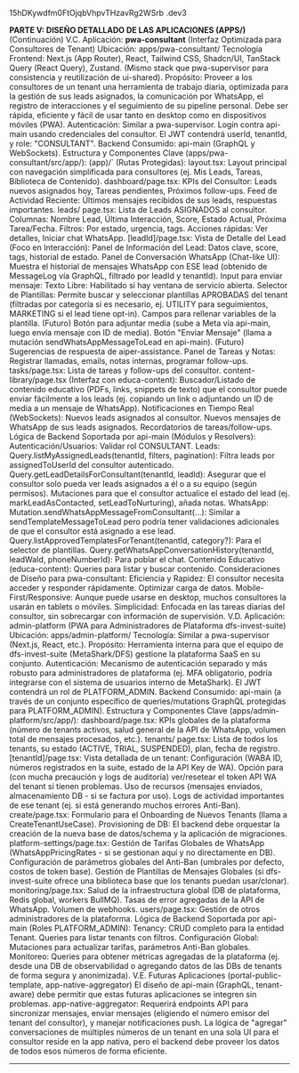 15hDKywdfm0FtOjqbVhpvTHzavRg2WSrb .dev3

**PARTE V: DISEÑO DETALLADO DE LAS APLICACIONES (APPS/)** (Continuación)
V.C. Aplicación: **pwa-consultant** (Interfaz Optimizada para Consultores de Tenant)
Ubicación: apps/pwa-consultant/
Tecnología Frontend: Next.js (App Router), React, Tailwind CSS, Shadcn/UI, TanStack Query (React Query), Zustand. (Mismo stack que pwa-supervisor para consistencia y reutilización de ui-shared).
Propósito: Proveer a los consultores de un tenant una herramienta de trabajo diaria, optimizada para la gestión de sus leads asignados, la comunicación por WhatsApp, el registro de interacciones y el seguimiento de su pipeline personal. Debe ser rápida, eficiente y fácil de usar tanto en desktop como en dispositivos móviles (PWA).
Autenticación: Similar a pwa-supervisor. Login contra api-main usando credenciales del consultor. El JWT contendrá userId, tenantId, y role: "CONSULTANT".
Backend Consumido: api-main (GraphQL y WebSockets).
Estructura y Componentes Clave (apps/pwa-consultant/src/app/):
(app)/` (Rutas Protegidas):
layout.tsx: Layout principal con navegación simplificada para consultores (ej. Mis Leads, Tareas, Biblioteca de Contenido).
dashboard/page.tsx:
KPIs del Consultor: Leads nuevos asignados hoy, Tareas pendientes, Próximos follow-ups.
Feed de Actividad Reciente: Últimos mensajes recibidos de sus leads, respuestas importantes.
leads/
page.tsx: Lista de Leads ASIGNADOS al consultor.
Columnas: Nombre Lead, Última Interacción, Score, Estado Actual, Próxima Tarea/Fecha.
Filtros: Por estado, urgencia, tags.
Acciones rápidas: Ver detalles, Iniciar chat WhatsApp.
[leadId]/page.tsx: Vista de Detalle del Lead (Foco en Interacción):
Panel de Información del Lead: Datos clave, score, tags, historial de estado.
Panel de Conversación WhatsApp (Chat-like UI):
Muestra el historial de mensajes WhatsApp con ESE lead (obtenido de MessageLog vía GraphQL, filtrado por leadId y tenantId).
Input para enviar mensaje:
Texto Libre: Habilitado si hay ventana de servicio abierta.
Selector de Plantillas: Permite buscar y seleccionar plantillas APROBADAS del tenant (filtradas por categoría si es necesario, ej. UTILITY para seguimientos, MARKETING si el lead tiene opt-in). Campos para rellenar variables de la plantilla.
(Futuro) Botón para adjuntar media (sube a Meta vía api-main, luego envía mensaje con ID de media).
Botón "Enviar Mensaje" (llama a mutación sendWhatsAppMessageToLead en api-main).
(Futuro) Sugerencias de respuesta de aiper-assistance.
Panel de Tareas y Notas: Registrar llamadas, emails, notas internas, programar follow-ups.
tasks/page.tsx: Lista de tareas y follow-ups del consultor.
content-library/page.tsx (Interfaz con educa-content):
Buscador/Listado de contenido educativo (PDFs, links, snippets de texto) que el consultor puede enviar fácilmente a los leads (ej. copiando un link o adjuntando un ID de media a un mensaje de WhatsApp).
Notificaciones en Tiempo Real (WebSockets):
Nuevos leads asignados al consultor.
Nuevos mensajes de WhatsApp de sus leads asignados.
Recordatorios de tareas/follow-ups.
Lógica de Backend Soportada por api-main (Módulos y Resolvers):
Autenticación/Usuarios: Validar rol CONSULTANT.
Leads:
Query.listMyAssignedLeads(tenantId, filters, pagination): Filtra leads por assignedToUserId del consultor autenticado.
Query.getLeadDetailsForConsultant(tenantId, leadId): Asegurar que el consultor solo pueda ver leads asignados a él o a su equipo (según permisos).
Mutaciones para que el consultor actualice el estado del lead (ej. markLeadAsContacted, setLeadToNurturing), añada notas.
WhatsApp:
Mutation.sendWhatsAppMessageFromConsultant(...): Similar a sendTemplateMessageToLead pero podría tener validaciones adicionales de que el consultor está asignado a ese lead.
Query.listApprovedTemplatesForTenant(tenantId, category?): Para el selector de plantillas.
Query.getWhatsAppConversationHistory(tenantId, leadWaId, phoneNumberId): Para poblar el chat.
Contenido Educativo (educa-content): Queries para listar y buscar contenido.
Consideraciones de Diseño para pwa-consultant:
Eficiencia y Rapidez: El consultor necesita acceder y responder rápidamente. Optimizar carga de datos.
Mobile-First/Responsive: Aunque puede usarse en desktop, muchos consultores la usarán en tablets o móviles.
Simplicidad: Enfocada en las tareas diarias del consultor, sin sobrecargar con información de supervisión.
V.D. Aplicación: admin-platform (PWA para Administradores de Plataforma dfs-invest-suite)
Ubicación: apps/admin-platform/
Tecnología: Similar a pwa-supervisor (Next.js, React, etc.).
Propósito: Herramienta interna para que el equipo de dfs-invest-suite (MetaShark/DFS) gestione la plataforma SaaS en su conjunto.
Autenticación: Mecanismo de autenticación separado y más robusto para administradores de plataforma (ej. MFA obligatorio, podría integrarse con el sistema de usuarios interno de MetaShark). El JWT contendrá un rol de PLATFORM_ADMIN.
Backend Consumido: api-main (a través de un conjunto específico de queries/mutations GraphQL protegidas para PLATFORM_ADMIN).
Estructura y Componentes Clave (apps/admin-platform/src/app/):
dashboard/page.tsx: KPIs globales de la plataforma (número de tenants activos, salud general de la API de WhatsApp, volumen total de mensajes procesados, etc.).
tenants/
page.tsx: Lista de todos los tenants, su estado (ACTIVE, TRIAL, SUSPENDED), plan, fecha de registro.
[tenantId]/page.tsx: Vista detallada de un tenant:
Configuración (WABA ID, números registrados en la suite, estado de la API Key de WA).
Opción para (con mucha precaución y logs de auditoría) ver/resetear el token API WA del tenant si tienen problemas.
Uso de recursos (mensajes enviados, almacenamiento DB - si se factura por uso).
Logs de actividad importantes de ese tenant (ej. si está generando muchos errores Anti-Ban).
create/page.tsx: Formulario para el Onboarding de Nuevos Tenants (llama a CreateTenantUseCase).
Provisioning de DB: El backend debe orquestar la creación de la nueva base de datos/schema y la aplicación de migraciones.
platform-settings/page.tsx:
Gestión de Tarifas Globales de WhatsApp (WhatsAppPricingRates - si se gestionan aquí y no directamente en DB).
Configuración de parámetros globales del Anti-Ban (umbrales por defecto, costos de token base).
Gestión de Plantillas de Mensajes Globales (si dfs-invest-suite ofrece una biblioteca base que los tenants puedan usar/clonar).
monitoring/page.tsx:
Salud de la infraestructura global (DB de plataforma, Redis global, workers BullMQ).
Tasas de error agregadas de la API de WhatsApp.
Volumen de webhooks.
users/page.tsx: Gestión de otros administradores de la plataforma.
Lógica de Backend Soportada por api-main (Roles PLATFORM_ADMIN):
Tenancy: CRUD completo para la entidad Tenant. Queries para listar tenants con filtros.
Configuración Global: Mutaciones para actualizar tarifas, parámetros Anti-Ban globales.
Monitoreo: Queries para obtener métricas agregadas de la plataforma (ej. desde una DB de observabilidad o agregando datos de las DBs de tenants de forma segura y anonimizada).
V.E. Futuras Aplicaciones (portal-public-template, app-native-aggregator)
El diseño de api-main (GraphQL, tenant-aware) debe permitir que estas futuras aplicaciones se integren sin problemas.
app-native-aggregator:
Requerirá endpoints API para sincronizar mensajes, enviar mensajes (eligiendo el número emisor del tenant del consultor), y manejar notificaciones push.
La lógica de "agregar" conversaciones de múltiples números de un tenant en una sola UI para el consultor reside en la app nativa, pero el backend debe proveer los datos de todos esos números de forma eficiente.

---
